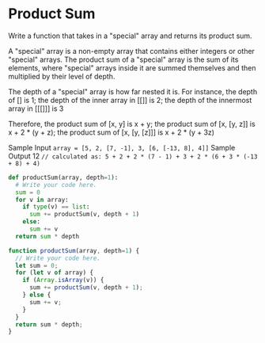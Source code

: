 # Product Sum

  Write a function that takes in a "special" array and returns its product sum.
  
  A "special" array is a non-empty array that contains either integers or other
  "special" arrays. The product sum of a "special" array is the sum of its
  elements, where "special" arrays inside it are summed themselves and then
  multiplied by their level of depth.
  
  The depth of a "special" array is how far nested it is. For instance, the
  depth of [] is 1; the depth of the inner array in [[]] is 2; the depth of the innermost array in
  [[[]]] is 3
  
  Therefore, the product sum of [x, y] is x + y; the
  product sum of [x, [y, z]] is x + 2 * (y + z); the
  product sum of [x, [y, [z]]] is x + 2 * (y + 3z)
  
  Sample Input
  ```array = [5, 2, [7, -1], 3, [6, [-13, 8], 4]]```
  Sample Output
  12
  ```// calculated as: 5 + 2 + 2 * (7 - 1) + 3 + 2 * (6 + 3 * (-13 + 8) + 4)```
```python
def productSum(array, depth=1):
  # Write your code here.
  sum = 0
  for v in array:
    if type(v) == list:
      sum += productSum(v, depth + 1)
    else:
      sum += v
  return sum * depth
```
```javascript
function productSum(array, depth=1) {
  // Write your code here.
  let sum = 0;
  for (let v of array) {
    if (Array.isArray(v)) {
      sum += productSum(v, depth + 1);
    } else {
      sum += v;
    }
  }
  return sum * depth;
}
```
